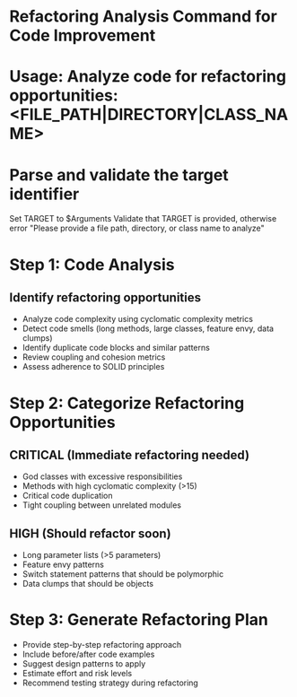 # Refactoring Analysis Command for Code Improvement
# Usage: Analyze code for refactoring opportunities: <FILE_PATH|DIRECTORY|CLASS_NAME>

# Parse and validate the target identifier
Set TARGET to $Arguments
Validate that TARGET is provided, otherwise error "Please provide a file path, directory, or class name to analyze"

# Step 1: Code Analysis
## Identify refactoring opportunities
- Analyze code complexity using cyclomatic complexity metrics
- Detect code smells (long methods, large classes, feature envy, data clumps)
- Identify duplicate code blocks and similar patterns
- Review coupling and cohesion metrics
- Assess adherence to SOLID principles

# Step 2: Categorize Refactoring Opportunities
## CRITICAL (Immediate refactoring needed)
- God classes with excessive responsibilities
- Methods with high cyclomatic complexity (>15)
- Critical code duplication
- Tight coupling between unrelated modules

## HIGH (Should refactor soon)
- Long parameter lists (>5 parameters)
- Feature envy patterns
- Switch statement patterns that should be polymorphic
- Data clumps that should be objects

# Step 3: Generate Refactoring Plan
- Provide step-by-step refactoring approach
- Include before/after code examples
- Suggest design patterns to apply
- Estimate effort and risk levels
- Recommend testing strategy during refactoring
